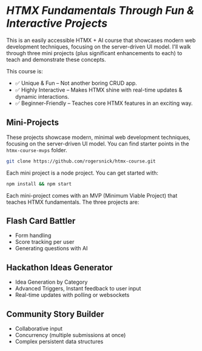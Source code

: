 # *HTMX Fundamentals Through Fun & Interactive Projects*

This is an easily accessible HTMX + AI course that showcases modern web development techniques, focusing on the server-driven UI model. I'll walk through three mini projects (plus significant enhancements to each) to teach and demonstrate these concepts.

This course is:

- ✅ Unique & Fun – Not another boring CRUD app.
- ✅ Highly Interactive – Makes HTMX shine with real-time updates & dynamic interactions.
- ✅ Beginner-Friendly – Teaches core HTMX features in an exciting way.

## Mini-Projects

 These projects showcase modern, minimal web development techniques, focusing on the server-driven UI model. You can find starter points in the `htmx-course-mvps` folder.

 ```bash
git clone https://github.com/rogersnick/htmx-course.git
 ```

 Each mini project is a node project. You can get started with:
 ```bash
npm install && npm start
 ```

Each mini-project comes with an MVP (Minimum Viable Project) that teaches HTMX fundamentals. The three projects are:

## Flash Card Battler

- Form handling
- Score tracking per user
- Generating questions with AI

## Hackathon Ideas Generator

- Idea Generation by Category
- Advanced Triggers, Instant feedback to user input
- Real-time updates with polling or websockets

## Community Story Builder

- Collaborative input
- Concurrency (multiple submissions at once)
- Complex persistent data structures
